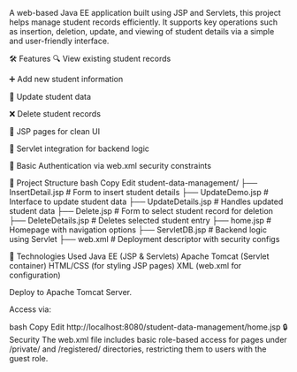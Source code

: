 A web-based Java EE application built using JSP and Servlets, this project helps manage student records efficiently. It supports key operations such as insertion, deletion, update, and viewing of student details via a simple and user-friendly interface.

🛠️ Features
🔍 View existing student records

➕ Add new student information

📝 Update student data

❌ Delete student records

📂 JSP pages for clean UI

🧩 Servlet integration for backend logic

🔐 Basic Authentication via web.xml security constraints

📁 Project Structure
bash
Copy
Edit
student-data-management/
├── InsertDetail.jsp      # Form to insert student details
├── UpdateDemo.jsp        # Interface to update student data
├── UpdateDetails.jsp     # Handles updated student data
├── Delete.jsp            # Form to select student record for deletion
├── DeleteDetails.jsp     # Deletes selected student entry
├── home.jsp              # Homepage with navigation options
├── ServletDB.jsp         # Backend logic using Servlet
├── web.xml               # Deployment descriptor with security configs

🚀 Technologies Used
Java EE (JSP & Servlets)
Apache Tomcat (Servlet container)
HTML/CSS (for styling JSP pages)
XML (web.xml for configuration)

Deploy to Apache Tomcat Server.

Access via:

bash
Copy
Edit
http://localhost:8080/student-data-management/home.jsp
🔒 Security
The web.xml file includes basic role-based access for pages under /private/ and /registered/ directories, restricting them to users with the guest role.

